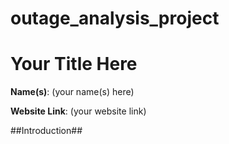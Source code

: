 # outage_analysis_project
# Your Title Here

**Name(s)**: (your name(s) here)

**Website Link**: (your website link)


##Introduction##

##
